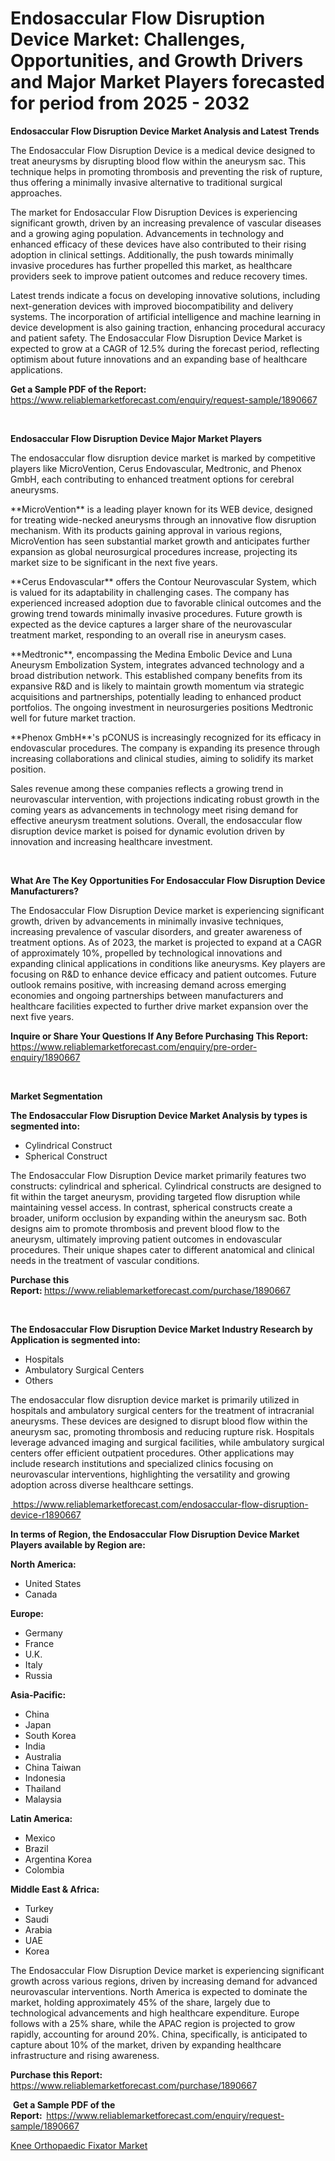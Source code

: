 <p><h1>Endosaccular Flow Disruption Device Market: Challenges, Opportunities, and Growth Drivers and Major Market Players forecasted for period from 2025 - 2032</h1></p><p><strong>Endosaccular Flow Disruption Device Market Analysis and Latest Trends</strong></p>
<p><p>The Endosaccular Flow Disruption Device is a medical device designed to treat aneurysms by disrupting blood flow within the aneurysm sac. This technique helps in promoting thrombosis and preventing the risk of rupture, thus offering a minimally invasive alternative to traditional surgical approaches. </p><p>The market for Endosaccular Flow Disruption Devices is experiencing significant growth, driven by an increasing prevalence of vascular diseases and a growing aging population. Advancements in technology and enhanced efficacy of these devices have also contributed to their rising adoption in clinical settings. Additionally, the push towards minimally invasive procedures has further propelled this market, as healthcare providers seek to improve patient outcomes and reduce recovery times.</p><p>Latest trends indicate a focus on developing innovative solutions, including next-generation devices with improved biocompatibility and delivery systems. The incorporation of artificial intelligence and machine learning in device development is also gaining traction, enhancing procedural accuracy and patient safety. The Endosaccular Flow Disruption Device Market is expected to grow at a CAGR of 12.5% during the forecast period, reflecting optimism about future innovations and an expanding base of healthcare applications.</p></p>
<p><strong>Get a Sample PDF of the Report:&nbsp;</strong> <a href="https://www.reliablemarketforecast.com/enquiry/request-sample/1890667?utm_campaign=3136&utm_medium=2&utm_source=Github&utm_content=ia&utm_term=05032025&utm_id=endosaccular-flow-disruption-device">https://www.reliablemarketforecast.com/enquiry/request-sample/1890667</a></p>
<p>&nbsp;</p>
<p><strong>Endosaccular Flow Disruption Device Major Market Players</strong></p>
<p><p>The endosaccular flow disruption device market is marked by competitive players like MicroVention, Cerus Endovascular, Medtronic, and Phenox GmbH, each contributing to enhanced treatment options for cerebral aneurysms.</p><p>**MicroVention** is a leading player known for its WEB device, designed for treating wide-necked aneurysms through an innovative flow disruption mechanism. With its products gaining approval in various regions, MicroVention has seen substantial market growth and anticipates further expansion as global neurosurgical procedures increase, projecting its market size to be significant in the next five years.</p><p>**Cerus Endovascular** offers the Contour Neurovascular System, which is valued for its adaptability in challenging cases. The company has experienced increased adoption due to favorable clinical outcomes and the growing trend towards minimally invasive procedures. Future growth is expected as the device captures a larger share of the neurovascular treatment market, responding to an overall rise in aneurysm cases.</p><p>**Medtronic**, encompassing the Medina Embolic Device and Luna Aneurysm Embolization System, integrates advanced technology and a broad distribution network. This established company benefits from its expansive R&D and is likely to maintain growth momentum via strategic acquisitions and partnerships, potentially leading to enhanced product portfolios. The ongoing investment in neurosurgeries positions Medtronic well for future market traction.</p><p>**Phenox GmbH**'s pCONUS is increasingly recognized for its efficacy in endovascular procedures. The company is expanding its presence through increasing collaborations and clinical studies, aiming to solidify its market position.</p><p>Sales revenue among these companies reflects a growing trend in neurovascular intervention, with projections indicating robust growth in the coming years as advancements in technology meet rising demand for effective aneurysm treatment solutions. Overall, the endosaccular flow disruption device market is poised for dynamic evolution driven by innovation and increasing healthcare investment.</p></p>
<p>&nbsp;</p>
<p><strong>What Are The Key Opportunities For Endosaccular Flow Disruption Device Manufacturers?</strong></p>
<p><p>The Endosaccular Flow Disruption Device market is experiencing significant growth, driven by advancements in minimally invasive techniques, increasing prevalence of vascular disorders, and greater awareness of treatment options. As of 2023, the market is projected to expand at a CAGR of approximately 10%, propelled by technological innovations and expanding clinical applications in conditions like aneurysms. Key players are focusing on R&D to enhance device efficacy and patient outcomes. Future outlook remains positive, with increasing demand across emerging economies and ongoing partnerships between manufacturers and healthcare facilities expected to further drive market expansion over the next five years.</p></p>
<p><strong>Inquire or Share Your Questions If Any Before Purchasing This Report:</strong> <a href="https://www.reliablemarketforecast.com/enquiry/pre-order-enquiry/1890667?utm_campaign=3136&utm_medium=2&utm_source=Github&utm_content=ia&utm_term=05032025&utm_id=endosaccular-flow-disruption-device">https://www.reliablemarketforecast.com/enquiry/pre-order-enquiry/1890667</a></p>
<p>&nbsp;</p>
<p><strong>Market Segmentation</strong></p>
<p><strong>The Endosaccular Flow Disruption Device Market Analysis by types is segmented into:</strong></p>
<p><ul><li>Cylindrical Construct</li><li>Spherical Construct</li></ul></p>
<p><p>The Endosaccular Flow Disruption Device market primarily features two constructs: cylindrical and spherical. Cylindrical constructs are designed to fit within the target aneurysm, providing targeted flow disruption while maintaining vessel access. In contrast, spherical constructs create a broader, uniform occlusion by expanding within the aneurysm sac. Both designs aim to promote thrombosis and prevent blood flow to the aneurysm, ultimately improving patient outcomes in endovascular procedures. Their unique shapes cater to different anatomical and clinical needs in the treatment of vascular conditions.</p></p>
<p><strong>Purchase this Report:&nbsp;</strong><a href="https://www.reliablemarketforecast.com/purchase/1890667?utm_campaign=3136&utm_medium=2&utm_source=Github&utm_content=ia&utm_term=05032025&utm_id=endosaccular-flow-disruption-device">https://www.reliablemarketforecast.com/purchase/1890667</a></p>
<p>&nbsp;</p>
<p><strong>The Endosaccular Flow Disruption Device Market Industry Research by Application is segmented into:</strong></p>
<p><ul><li>Hospitals</li><li>Ambulatory Surgical Centers</li><li>Others</li></ul></p>
<p><p>The endosaccular flow disruption device market is primarily utilized in hospitals and ambulatory surgical centers for the treatment of intracranial aneurysms. These devices are designed to disrupt blood flow within the aneurysm sac, promoting thrombosis and reducing rupture risk. Hospitals leverage advanced imaging and surgical facilities, while ambulatory surgical centers offer efficient outpatient procedures. Other applications may include research institutions and specialized clinics focusing on neurovascular interventions, highlighting the versatility and growing adoption across diverse healthcare settings.</p></p>
<p><a href="https://www.reliablemarketforecast.com/endosaccular-flow-disruption-device-r1890667?utm_campaign=3136&utm_medium=2&utm_source=Github&utm_content=ia&utm_term=05032025&utm_id=endosaccular-flow-disruption-device">&nbsp;https://www.reliablemarketforecast.com/endosaccular-flow-disruption-device-r1890667</a></p>
<p><strong>In terms of Region, the Endosaccular Flow Disruption Device Market Players available by Region are:</strong></p>
<p>
    <p> <strong> North America: </strong>
        <ul>
            <li>United States</li>
            <li>Canada</li>
        </ul>
        </p> 
    <p> <strong> Europe: </strong>
        <ul>
            <li>Germany</li>
            <li>France</li>
            <li>U.K.</li>
            <li>Italy</li>
            <li>Russia</li>
        </ul>
        </p> 
    <p> <strong> Asia-Pacific: </strong>
        <ul>
            <li>China</li>
            <li>Japan</li>
            <li>South Korea</li>
            <li>India</li>
            <li>Australia</li>
            <li>China Taiwan</li>
            <li>Indonesia</li>
            <li>Thailand</li>
            <li>Malaysia</li>
        </ul>
        </p> 
    <p> <strong> Latin America: </strong>
        <ul>
            <li>Mexico</li>
            <li>Brazil</li>
            <li>Argentina Korea</li>
            <li>Colombia</li>
        </ul>
        </p> 
    <p> <strong> Middle East & Africa: </strong>
        <ul>
            <li>Turkey</li>
            <li>Saudi</li>
            <li>Arabia</li>
            <li>UAE</li>
            <li>Korea</li>
        </ul>
    </p>
    </p>
<p><p>The Endosaccular Flow Disruption Device market is experiencing significant growth across various regions, driven by increasing demand for advanced neurovascular interventions. North America is expected to dominate the market, holding approximately 45% of the share, largely due to technological advancements and high healthcare expenditure. Europe follows with a 25% share, while the APAC region is projected to grow rapidly, accounting for around 20%. China, specifically, is anticipated to capture about 10% of the market, driven by expanding healthcare infrastructure and rising awareness.</p></p>
<p><strong>Purchase this Report: </strong><a href="https://www.reliablemarketforecast.com/purchase/1890667?utm_campaign=3136&utm_medium=2&utm_source=Github&utm_content=ia&utm_term=05032025&utm_id=endosaccular-flow-disruption-device">https://www.reliablemarketforecast.com/purchase/1890667</a></p>
<p>&nbsp;<strong>Get a Sample PDF of the Report:&nbsp;&nbsp;</strong><a href="https://www.reliablemarketforecast.com/enquiry/request-sample/1890667?utm_campaign=3136&utm_medium=2&utm_source=Github&utm_content=ia&utm_term=05032025&utm_id=endosaccular-flow-disruption-device">https://www.reliablemarketforecast.com/enquiry/request-sample/1890667</a></p>
<p><strong></strong></p>
<p><p><a href="https://github.com/kaqiewan/Market-Research-Report-List-1/blob/main/knee-orthopaedic-fixator-market.md?utm_campaign=3136&utm_medium=2&utm_source=Github&utm_content=ia&utm_term=05032025&utm_id=endosaccular-flow-disruption-device">Knee Orthopaedic Fixator Market</a></p></p>